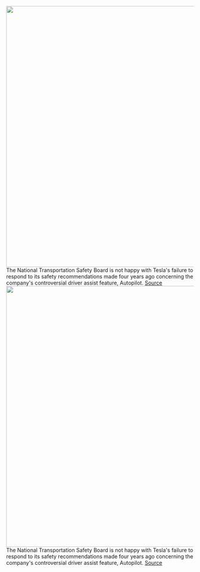 <img src='https://cdn.vox-cdn.com/thumbor/Z6CXRVlAldjXEAwjm6CtF5958So=/0x0:4000x2666/1200x800/filters:focal(1680x1013:2320x1653)/cdn.vox-cdn.com/uploads/chorus_image/image/70042965/1235987758.0.jpg' width='700px' /><br/>
The National Transportation Safety Board is not happy with Tesla's failure to respond to its safety recommendations made four years ago concerning the company's controversial driver assist feature, Autopilot.
<a href='https://www.theverge.com/2021/10/25/22744982/tesla-ntsb-inaction-autopilot-safety-recommendations'> Source <a/><img src='https://cdn.vox-cdn.com/thumbor/Z6CXRVlAldjXEAwjm6CtF5958So=/0x0:4000x2666/1200x800/filters:focal(1680x1013:2320x1653)/cdn.vox-cdn.com/uploads/chorus_image/image/70042965/1235987758.0.jpg' width='700px' /><br/>
The National Transportation Safety Board is not happy with Tesla's failure to respond to its safety recommendations made four years ago concerning the company's controversial driver assist feature, Autopilot.
<a href='https://www.theverge.com/2021/10/25/22744982/tesla-ntsb-inaction-autopilot-safety-recommendations'> Source <a/>